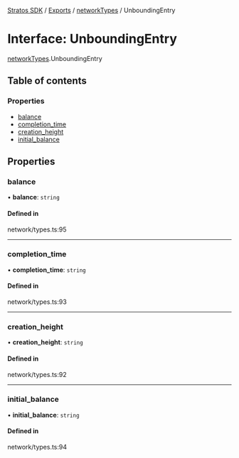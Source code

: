 [Stratos SDK](../README.md) / [Exports](../modules.md) / [networkTypes](../modules/networkTypes.md) / UnboundingEntry

# Interface: UnboundingEntry

[networkTypes](../modules/networkTypes.md).UnboundingEntry

## Table of contents

### Properties

- [balance](networkTypes.UnboundingEntry.md#balance)
- [completion\_time](networkTypes.UnboundingEntry.md#completion_time)
- [creation\_height](networkTypes.UnboundingEntry.md#creation_height)
- [initial\_balance](networkTypes.UnboundingEntry.md#initial_balance)

## Properties

### balance

• **balance**: `string`

#### Defined in

network/types.ts:95

___

### completion\_time

• **completion\_time**: `string`

#### Defined in

network/types.ts:93

___

### creation\_height

• **creation\_height**: `string`

#### Defined in

network/types.ts:92

___

### initial\_balance

• **initial\_balance**: `string`

#### Defined in

network/types.ts:94
